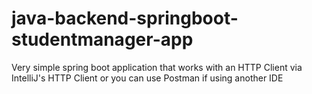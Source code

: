 # java-backend-springboot-studentmanager-app
Very simple spring boot application that works with an HTTP Client
via IntelliJ's HTTP Client or you can use Postman if using another IDE
